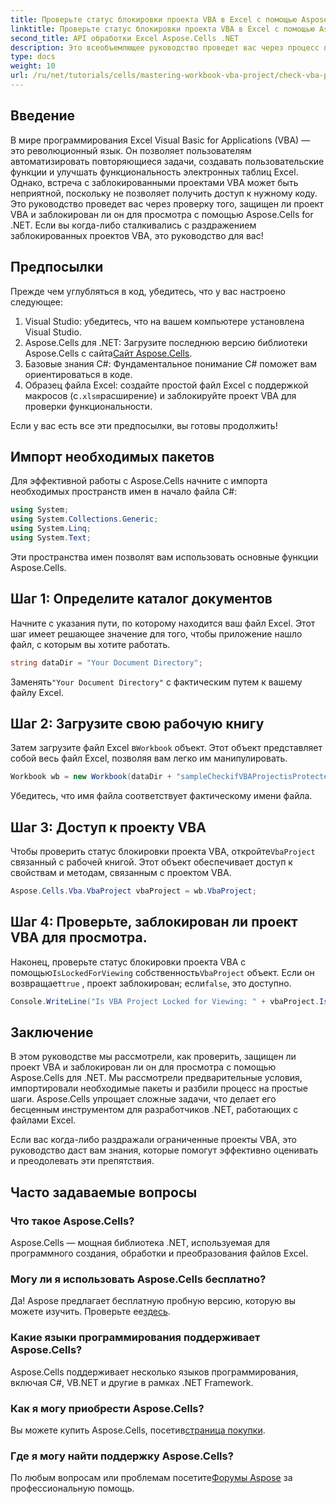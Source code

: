 ```yaml
---
title: Проверьте статус блокировки проекта VBA в Excel с помощью Aspose.Cells
linktitle: Проверьте статус блокировки проекта VBA в Excel с помощью Aspose.Cells
second_title: API обработки Excel Aspose.Cells .NET
description: Это всеобъемлющее руководство проведет вас через процесс проверки того, заблокирован ли проект VBA в Excel для просмотра, с помощью мощной библиотеки Aspose.Cells для .NET. Идеально подходит для разработчиков .NET и пользователей Excel.
type: docs
weight: 10
url: /ru/net/tutorials/cells/mastering-workbook-vba-project/check-vba-project-lock-status/
---
```

## Введение

В мире программирования Excel Visual Basic for Applications (VBA) — это революционный язык. Он позволяет пользователям автоматизировать повторяющиеся задачи, создавать пользовательские функции и улучшать функциональность электронных таблиц Excel. Однако, встреча с заблокированными проектами VBA может быть неприятной, поскольку не позволяет получить доступ к нужному коду. Это руководство проведет вас через проверку того, защищен ли проект VBA и заблокирован ли он для просмотра с помощью Aspose.Cells for .NET. Если вы когда-либо сталкивались с раздражением заблокированных проектов VBA, это руководство для вас!

## Предпосылки

Прежде чем углубляться в код, убедитесь, что у вас настроено следующее:

1. Visual Studio: убедитесь, что на вашем компьютере установлена Visual Studio.
2.  Aspose.Cells для .NET: Загрузите последнюю версию библиотеки Aspose.Cells с сайта[Сайт Aspose.Cells](https://releases.aspose.com/cells/net/).
3. Базовые знания C#: Фундаментальное понимание C# поможет вам ориентироваться в коде.
4.  Образец файла Excel: создайте простой файл Excel с поддержкой макросов (с`.xlsm`расширение) и заблокируйте проект VBA для проверки функциональности.

Если у вас есть все эти предпосылки, вы готовы продолжить!

## Импорт необходимых пакетов

Для эффективной работы с Aspose.Cells начните с импорта необходимых пространств имен в начало файла C#:

```csharp
using System;
using System.Collections.Generic;
using System.Linq;
using System.Text;
```

Эти пространства имен позволят вам использовать основные функции Aspose.Cells.

## Шаг 1: Определите каталог документов

Начните с указания пути, по которому находится ваш файл Excel. Этот шаг имеет решающее значение для того, чтобы приложение нашло файл, с которым вы хотите работать.

```csharp
string dataDir = "Your Document Directory";
```

 Заменять`"Your Document Directory"` с фактическим путем к вашему файлу Excel.

## Шаг 2: Загрузите свою рабочую книгу

 Затем загрузите файл Excel в`Workbook` объект. Этот объект представляет собой весь файл Excel, позволяя вам легко им манипулировать.

```csharp
Workbook wb = new Workbook(dataDir + "sampleCheckifVBAProjectisProtected.xlsm");
```

Убедитесь, что имя файла соответствует фактическому имени файла.

## Шаг 3: Доступ к проекту VBA

 Чтобы проверить статус блокировки проекта VBA, откройте`VbaProject` связанный с рабочей книгой. Этот объект обеспечивает доступ к свойствам и методам, связанным с проектом VBA.

```csharp
Aspose.Cells.Vba.VbaProject vbaProject = wb.VbaProject;
```

## Шаг 4: Проверьте, заблокирован ли проект VBA для просмотра.

Наконец, проверьте статус блокировки проекта VBA с помощью`IsLockedForViewing` собственность`VbaProject` объект. Если он возвращает`true` , проект заблокирован; если`false`, это доступно.

```csharp
Console.WriteLine("Is VBA Project Locked for Viewing: " + vbaProject.IsLockedForViewing);
```

## Заключение

В этом руководстве мы рассмотрели, как проверить, защищен ли проект VBA и заблокирован ли он для просмотра с помощью Aspose.Cells для .NET. Мы рассмотрели предварительные условия, импортировали необходимые пакеты и разбили процесс на простые шаги. Aspose.Cells упрощает сложные задачи, что делает его бесценным инструментом для разработчиков .NET, работающих с файлами Excel.

Если вас когда-либо раздражали ограниченные проекты VBA, это руководство даст вам знания, которые помогут эффективно оценивать и преодолевать эти препятствия.

## Часто задаваемые вопросы

### Что такое Aspose.Cells?

Aspose.Cells — мощная библиотека .NET, используемая для программного создания, обработки и преобразования файлов Excel.

### Могу ли я использовать Aspose.Cells бесплатно?

 Да! Aspose предлагает бесплатную пробную версию, которую вы можете изучить. Проверьте ее[здесь](https://releases.aspose.com/).

### Какие языки программирования поддерживает Aspose.Cells?

Aspose.Cells поддерживает несколько языков программирования, включая C#, VB.NET и другие в рамках .NET Framework.

### Как я могу приобрести Aspose.Cells?

 Вы можете купить Aspose.Cells, посетив[страница покупки](https://purchase.aspose.com/buy).

### Где я могу найти поддержку Aspose.Cells?

 По любым вопросам или проблемам посетите[Форумы Aspose](https://forum.aspose.com/c/cells/9) за профессиональную помощь.